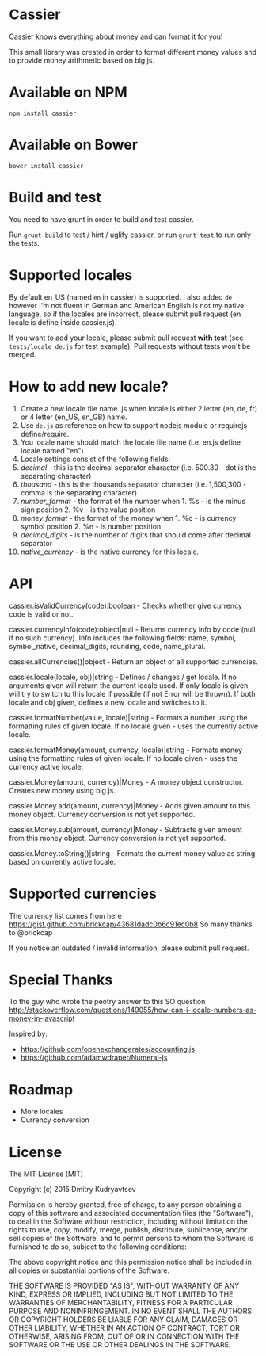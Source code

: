 # Cassier
Cassier knows everything about money and can format it for you!

This small library was created in order to format different money values and to provide money arithmetic based on big.js.

# Available on NPM
```npm install cassier```

# Available on Bower
```bower install cassier```

# Build and test
You need to have grunt in order to build and test cassier.

Run ```grunt build``` to test / hint / uglify cassier, or run ```grunt test``` to run only the tests.

# Supported locales
By default en_US (named ```en``` in cassier) is supported. I also added ```de``` however I'm not fluent in German and American English is not my native language, so if the locales are incorrect, please submit pull request (en locale is define inside cassier.js).

If you want to add your locale, please submit pull request **with test** (see ```tests/locale_de.js``` for test example). Pull requests without tests won't be merged.

# How to add new locale?
1. Create a new locale file name <locale>.js when locale is either 2 letter (en, de, fr) or 4 letter (en_US, en_GB) name.
2. Use ```de.js``` as reference on how to support nodejs module or requirejs define/require.
3. You locale name should match the locale file name (i.e. en.js define locale named "en").
4. Locale settings consist of the following fields:
  1. *decimal* - this is the decimal separator character (i.e. 500.30 - dot is the separating character)
  2. *thousand* - this is the thousands separator character (i.e. 1,500,300 - comma is the separating character)
  3. *number_format* - the format of the number when
    1. %s - is the minus sign position
    2. %v - is the value position
  4. *money_format* - the format of the money when
    1. %c - is currency symbol position
    2. %n - is number position
  5. *decimal_digits* - is the number of digits that should come after decimal separator
  6. *native_currency* - is the native currency for this locale.

# API
cassier.isValidCurrency(code):boolean - Checks whether give currency code is valid or not.

cassier.currencyInfo(code):object|null - Returns currency info by code (null if no such currency). Info includes the following fields: name, symbol, symbol_native, decimal_digits, rounding, code, name_plural.

cassier.allCurrencies()|object - Return an object of all supported currencies.

cassier.locale(locale, obj)|string - Defines / changes / get locale. If no arguments given will return the current locale used. If only locale is given, will try to switch to this locale if possible (if not Error will be thrown). If both locale and obj given, defines a new locale and switches to it.

cassier.formatNumber(value, locale)|string - Formats a number using the formatting rules of given locale. If no locale given - uses the currently active locale.

cassier.formatMoney(amount, currency, locale)|string - Formats money using the formatting rules of given locale. If no locale given - uses the currency active locale.

cassier.Money(amount, currency)|Money - A money object constructor. Creates new money using big.js.

cassier.Money.add(amount, currency)|Money - Adds given amount to this money object. Currency conversion is not yet supported.

cassier.Money.sub(amount, currency)|Money - Subtracts given amount from this money object. Currency conversion is not yet supported.

cassier.Money.toString()|string - Formats the current money value as string based on currently active locale.

# Supported currencies
The currency list comes from here https://gist.github.com/brickcap/43681dadc0b6c91ec0b8
So many thanks to @brickcap

If you notice an outdated / invalid information, please submit pull request.

# Special Thanks
To the guy who wrote the peotry answer to this SO question http://stackoverflow.com/questions/149055/how-can-i-locale-numbers-as-money-in-javascript

Inspired by:
- https://github.com/openexchangerates/accounting.js
- https://github.com/adamwdraper/Numeral-js

# Roadmap
* More locales
* Currency conversion

# License
The MIT License (MIT)

Copyright (c) 2015 Dmitry <skwee357> Kudryavtsev

Permission is hereby granted, free of charge, to any person obtaining a copy
of this software and associated documentation files (the "Software"), to deal
in the Software without restriction, including without limitation the rights
to use, copy, modify, merge, publish, distribute, sublicense, and/or sell
copies of the Software, and to permit persons to whom the Software is
furnished to do so, subject to the following conditions:

The above copyright notice and this permission notice shall be included in all
copies or substantial portions of the Software.

THE SOFTWARE IS PROVIDED "AS IS", WITHOUT WARRANTY OF ANY KIND, EXPRESS OR
IMPLIED, INCLUDING BUT NOT LIMITED TO THE WARRANTIES OF MERCHANTABILITY,
FITNESS FOR A PARTICULAR PURPOSE AND NONINFRINGEMENT. IN NO EVENT SHALL THE
AUTHORS OR COPYRIGHT HOLDERS BE LIABLE FOR ANY CLAIM, DAMAGES OR OTHER
LIABILITY, WHETHER IN AN ACTION OF CONTRACT, TORT OR OTHERWISE, ARISING FROM,
OUT OF OR IN CONNECTION WITH THE SOFTWARE OR THE USE OR OTHER DEALINGS IN THE
SOFTWARE.
